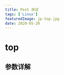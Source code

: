 ```yaml
---
title: Post 测试
tags: ['Linux']
featuredImage: jp-top.jpg
date: 2020-05-20
---
```


# top

## 参数详解 

